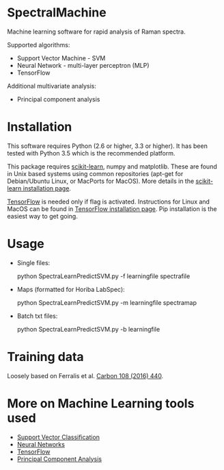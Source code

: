 # SpectralMachine
Machine learning software for rapid analysis of Raman spectra.

Supported algorithms:
 - Support Vector Machine - SVM
 - Neural Network -  multi-layer perceptron (MLP)
 - TensorFlow

Additional multivariate analysis:
- Principal component analysis

Installation
=============

This software requires Python (2.6 or higher, 3.3 or higher). It has been tested with Python 3.5 which is the recommended platform.

This package requires [scikit-learn](http://scikit-learn.org/stable/), numpy and matplotlib. These are found in Unix based systems using common repositories (apt-get for Debian/Ubuntu Linux, or MacPorts for MacOS). More details in the [scikit-learn installation page](http://scikit-learn.org/stable/install.html).

[TensorFlow](https://github.com/tensorflow/tensorflow) is needed only if flag is activated. Instructions for Linux and MacOS can be found in [TensorFlow installation page](https://www.tensorflow.org/versions/r0.11/get_started/os_setup.html). Pip installation is the easiest way to get going.


Usage
======

- Single files: 
  
    python SpectraLearnPredictSVM.py -f learningfile spectrafile 

- Maps (formatted for Horiba LabSpec): 
  
    python SpectraLearnPredictSVM.py -m learningfile spectramap 

- Batch txt files:

    python SpectraLearnPredictSVM.py -b learningfile 


Training data
=============
Loosely based on Ferralis et al. [Carbon 108 (2016) 440](http://dx.doi.org/10.1016/j.carbon.2016.07.039).


More on Machine Learning tools used
====================================

- [Support Vector Classification](http://scikit-learn.org/stable/modules/generated/sklearn.svm.SVC.html)
- [Neural Networks](http://scikit-learn.org/stable/modules/neural_networks_supervised.html)
- [TensorFlow](https://www.tensorflow.org/)
- [Principal Component Analysis](http://scikit-learn.org/stable/modules/generated/sklearn.decomposition.PCA.html)

